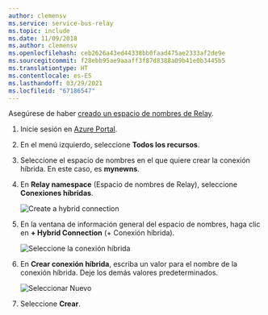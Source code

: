 ```yaml
---
author: clemensv
ms.service: service-bus-relay
ms.topic: include
ms.date: 11/09/2018
ms.author: clemensv
ms.openlocfilehash: ceb2626a43ed44338bb0faad475ae2333af2de9e
ms.sourcegitcommit: f28ebb95ae9aaaff3f87d8388a09b41e0b3445b5
ms.translationtype: HT
ms.contentlocale: es-ES
ms.lasthandoff: 03/29/2021
ms.locfileid: "67186547"
---
```

Asegúrese de haber [creado un espacio de nombres de Relay][namespace-how-to].

1. Inicie sesión en [Azure Portal](https://portal.azure.com).
2. En el menú izquierdo, seleccione **Todos los recursos**.
3. Seleccione el espacio de nombres en el que quiere crear la conexión híbrida. En este caso, es **mynewns**.  
4. En **Relay namespace** (Espacio de nombres de Relay), seleccione **Conexiones híbridas**.

    ![Create a hybrid connection](./media/relay-create-hybrid-connection-portal/create-hc-1.png)

5. En la ventana de información general del espacio de nombres, haga clic en **+ Hybrid Connection** (+ Conexión híbrida).
   
    ![Seleccione la conexión híbrida](./media/relay-create-hybrid-connection-portal/create-hc-2.png)
6. En **Crear conexión híbrida**, escriba un valor para el nombre de la conexión híbrida. Deje los demás valores predeterminados.
   
    ![Seleccionar Nuevo](./media/relay-create-hybrid-connection-portal/create-hc-3.png)
7. Seleccione **Crear**.

[namespace-how-to]: ../articles/service-bus-relay/relay-create-namespace-portal.md 